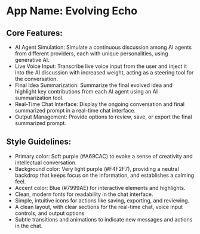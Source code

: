 # **App Name**: Evolving Echo

## Core Features:

- AI Agent Simulation: Simulate a continuous discussion among AI agents from different providers, each with unique personalities, using generative AI.
- Live Voice Input: Transcribe live voice input from the user and inject it into the AI discussion with increased weight, acting as a steering tool for the conversation.
- Final Idea Summarization: Summarize the final evolved idea and highlight key contributions from each AI agent using an AI summarization tool.
- Real-Time Chat Interface: Display the ongoing conversation and final summarized prompt in a real-time chat interface.
- Output Management: Provide options to review, save, or export the final summarized prompt.

## Style Guidelines:

- Primary color: Soft purple (#A69CAC) to evoke a sense of creativity and intellectual conversation.
- Background color: Very light purple (#F4F2F7), providing a neutral backdrop that keeps focus on the information, and establishes a calming feel.
- Accent color: Blue (#7999AE) for interactive elements and highlights.
- Clean, modern fonts for readability in the chat interface.
- Simple, intuitive icons for actions like saving, exporting, and reviewing.
- A clean layout, with clear sections for the real-time chat, voice input controls, and output options
- Subtle transitions and animations to indicate new messages and actions in the chat.